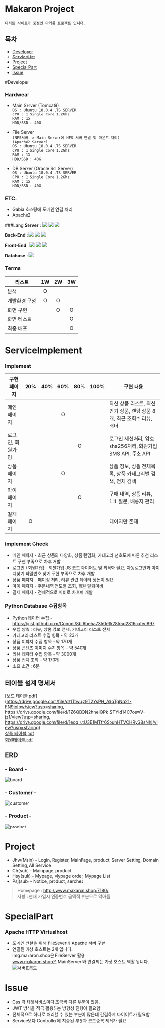 # Makaron Project
`디저트 사이트가 중점인 마카롱 프로젝트 입니다.`

## 목차
* [Developer](#Developer)
* [ServiceList](#ServiceImplement)
* [Project](#Project)
* [Special Part](#SpecialPart)
* [Issue](#Issue)

#Developer

### Hardwear
* Main Server (Tomcat9)  
`OS : Ubuntu 18.0.4 LTS SERVER`  
`CPU : 1 Single Core 1.2Ghz`  
`RAM : 1G`  
`HDD/SSD : 40G`

* File Server  
`(NFS서버 -> Main Server에 NFS 서버 연결 및 마운트 처리) `  
`(Apache2 Server)`  
`OS : Ubuntu 18.0.4 LTS SERVER`  
`CPU : 1 Single Core 1.2Ghz`  
`RAM : 1G`  
`HDD/SSD : 40G`

* DB Server (Oracle Sql Server)  
`OS : Ubuntu 18.0.4 LTS SERVER`  
`CPU : 1 Single Core 1.2Ghz`  
`RAM : 1G`  
`HDD/SSD : 40G`

### ETC.
* Gabia 호스팅에 도메인 연결 처리
*  Apache2

  
###Lang
**Server** : <img src="https://img.shields.io/badge/Tomaat-F8DC75?style=flat-square&logo=Apache Tomcat&logoColor=black"/></a>
<img src="https://img.shields.io/badge/Ubuntu-E95420?style=flat-square&logo=Ubuntu&logoColor=white"/></a>
<img src="https://img.shields.io/badge/Oracle-F80000?style=flat-square&logo=Oracle&logoColor=white"/></a>

**Back-End** : <img src="https://img.shields.io/badge/Python-007396?style=flat-square&logo=Python&logoColor=white"/></a> 
<img src="https://img.shields.io/badge/Java-3766AB?style=flat-square&logo=Java&logoColor=white"/></a>
<img src="https://img.shields.io/badge/Spring-6DB33F?style=flat-square&logo=Spring&logoColor=white"/></a>

**Front-End** :  <img src="https://img.shields.io/badge/Html5-3766AB?style=flat-square&logo=Html5&logoColor=white"/></a>
<img src="https://img.shields.io/badge/Css-1572B6?style=flat-square&logo=Css3&logoColor=white"/></a>
<img src="https://img.shields.io/badge/Javascript-F7DF1E?style=flat-square&logo=Javascript&logoColor=white"/></a>

**Database** : <img src="https://img.shields.io/badge/Oracle-F80000?style=flat-square&logo=Oracle&logoColor=white"/></a>

### Terms
|리스트|1W|2W|3W|
|------|:---:|:---:|:---:|
|분석|O|||
|개발환경 구성|O|O|||
|화면 구현||O|O|O|
|화면 테스트|||O|
|최종 배포|||O|



# ServiceImplement
### Implement

|구현 페이지|20%|40%|60%|80%|100%| 구현 내용|
|------|:---:|:---:|:---:|:---:|:---:|---|
|메인 페이지|||O|||최신 상품 리스트, 최신 인기 상품, 랜덤 상품 8개, 최근 조회수 리뷰, 배너|
|로그인, 회원가입||||O||로그인 세션처리, 암호 sha256처리, 회원가입 SMS API, 주소 API|
|상품 페이지|||O|||상품 정보, 상품 전체목록, 상품 카테고리별 검색, 전체 검색|
|마이 페이지||||O||구매 내역, 상품 리뷰, 1:1 질문, 배송지 관리|
|결제 페이지|O|||||페이지만 존재|

### Implement Check
* 메인 페이지 - 최근 상품의 다양화, 상품 랜덤화, 카테고리 선호도에 따른 추천 리스트 구현 부족으로 차후 개발
* 로그인 / 회원가입 - 회원가입 JS 코드 다이어트 및 최적화 필요, 자동로그인과 아이디찾기 비밀번호 찾기 구현 부족으로 차후 개발
* 상품 페이지 - 페이징 처리, 리뷰 관련 데이터 정돈이 필요
* 마이 페이지 - 주문내역 연도별 조회, 회원 탈퇴미비
* 결제 페이지 - 전체적으로 미비로 차후에 개발

### Python Database 수집항목
* Python 데이터 수집 - https://gist.github.com/Cononi/8bf6be5a7350e152855d2816cbfec897
* 수집 항목 : 리뷰, 상품 정보 전체, 카테고리 리스트 전체
* 카테고리 리스트 수집 항목 - 약 23개
* 상품 이미지 수집 항목 - 약 170개
* 상품 콘텐츠 이미지 수지 항목 - 약 540개
* 리뷰 데이터 수집 항목 - 약 3000개
* 상품 전체 조회 - 약 170개
* 소요 소간 : 6분

## 테이블 설계 명세서
[보드 테이블.pdf](https://drive.google.com/file/d/1Ttwujz9T2YsPH_A9qTgNq21-FN9joIpw/view?usp=sharing, https://drive.google.com/file/d/1Z6QBQN2hneiQPk_STYld14C7oswV-jz1/view?usp=sharing, https://drive.google.com/file/d/1eoq_utU3E1MTfr6SbuhHTVCHRyG8sNhj/view?usp=sharing)  
[상품 테이블.pdf](https://github.com/Cononi/makaron/files/7767241/default.pdf)  
[회원테이블.pdf](https://github.com/Cononi/makaron/files/7767242/default.pdf)  

## ERD
### - Board -
![board](https://user-images.githubusercontent.com/47350461/147200535-508fc6cf-3f30-45d9-8ea5-efffca0572fd.png)

### - Customer -
![customer](https://user-images.githubusercontent.com/47350461/147200543-23e69354-9f7a-4a70-bbe6-69f05077f77a.png)

### - Product -
![product](https://user-images.githubusercontent.com/47350461/147200546-c4a9e3bf-56ca-4c88-a550-c9c57e705380.png)
	

# Project 

* Jhw(Main) - Login, Register, MainPage, product, Server Setting, Domain Setting, All Service  
* Ch(sub) - Mainpage, product
* Hsy(sub) - Mypage, Mypage order, Mypage List
* Psj(sub) - Notice, product, serches

> Homepage : http://www.makaron.shop:7180/  
> 사항 : 현재 가입시 인증번호 금액적 부분으로 막아둠

# SpecialPart

### Apache HTTP Virtualhost
* 도메인 연결을 위해 FileSever에 Apache 서버 구현
* 연결된 가상 호스트는 2개 입니다.  
  img.makaron.shop은 FileServer 활용  
  www.makaron.shop은 MainServer 와 연결되는 가상 호스트 역활 입니다.
 ![서버흐름도](https://user-images.githubusercontent.com/47350461/147200468-2cad78b3-d056-46b3-a663-9b80fe5386b3.png)




# Issue

* Css 각 타겟서비스마다 조금씩 다른 부분이 있음.
* JWT 방식을 적극 활용하는 방향성 진행이 필요함
* 전체적으로 하나로 처리할 수 있는 부분이 많은데 간결하게 다이어트가 필요함
* Service보다 Controller에 치중된 부분과 코드중복 제거가 필요

